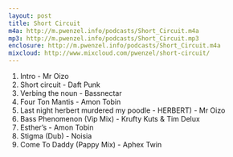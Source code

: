 ```yaml
---
layout: post
title: Short Circuit
m4a: http://m.pwenzel.info/podcasts/Short_Circuit.m4a
mp3: http://m.pwenzel.info/podcasts/Short_Circuit.mp3
enclosure: http://m.pwenzel.info/podcasts/Short_Circuit.m4a
mixcloud: http://www.mixcloud.com/pwenzel/short-circuit/
---
```



1. Intro - Mr Oizo
2. Short circuit - Daft Punk
3. Verbing the noun - Bassnectar
4. Four Ton Mantis - Amon Tobin
5. Last night herbert murdered my poodle  -  HERBERT) - Mr Oizo
6. Bass Phenomenon (Vip Mix) - Krufty Kuts & Tim Delux
7. Esther’s - Amon Tobin
8. Stigma (Dub) - Noisia
9. Come To Daddy (Pappy Mix) - Aphex Twin